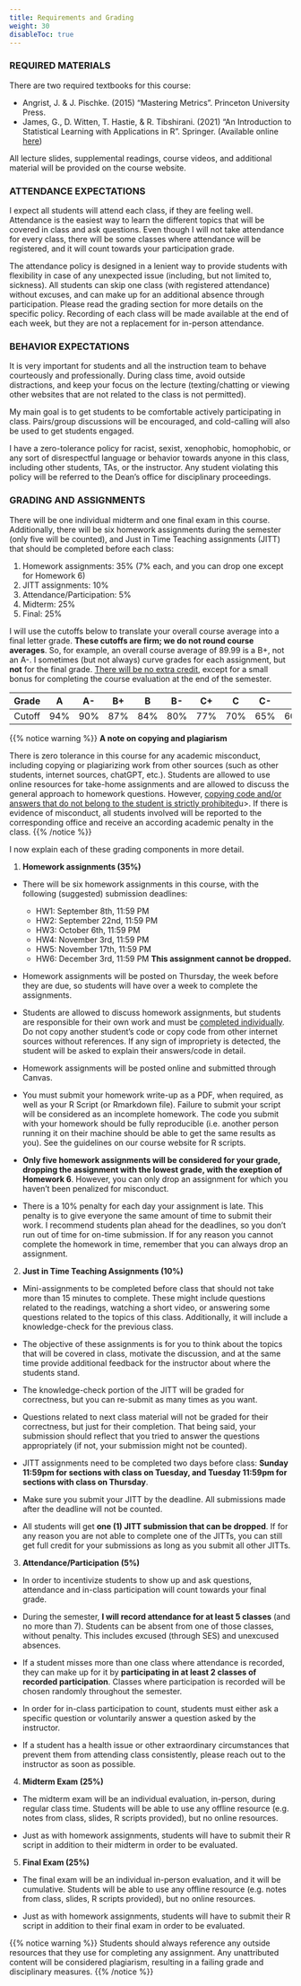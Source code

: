 ```yaml
---
title: Requirements and Grading
weight: 30
disableToc: true
---
```


### REQUIRED MATERIALS

There are two required textbooks for this course:

-	Angrist, J. & J. Pischke. (2015) “Mastering Metrics”. Princeton University Press.
-	James, G., D. Witten, T. Hastie, & R. Tibshirani. (2021) “An Introduction to Statistical Learning with Applications in R”. Springer. (Available online [here](https://www.statlearning.com/)) 

All lecture slides, supplemental readings, course videos, and additional material will be provided on the course website.


### ATTENDANCE EXPECTATIONS

I expect all students will attend each class, if they are feeling well. Attendance is the easiest way to learn the different topics that will be covered in class and ask questions. Even though I will not take attendance for every class, there will be some classes where attendance will be registered, and it will count towards your participation grade. 

The attendance policy is designed in a lenient way to provide students with flexibility in case of any unexpected issue (including, but not limited to, sickness). All students can skip one class (with registered attendance) without excuses, and can make up for an additional absence through participation. Please read the grading section for more details on the specific policy.
Recording of each class will be made available at the end of each week, but they are not a replacement for in-person attendance.


### BEHAVIOR EXPECTATIONS

It is very important for students and all the instruction team to behave courteously and professionally. During class time, avoid outside distractions, and keep your focus on the lecture (texting/chatting or viewing other websites that are not related to the class is not permitted).

My main goal is to get students to be comfortable actively participating in class. Pairs/group discussions will be encouraged, and cold-calling will also be used to get students engaged.

I have a zero-tolerance policy for racist, sexist, xenophobic, homophobic, or any sort of disrespectful language or behavior towards anyone in this class, including other students, TAs, or the instructor. Any student violating this policy will be referred to the Dean’s office for disciplinary proceedings. 


### GRADING AND ASSIGNMENTS

There will be one individual midterm and one final exam in this course. Additionally, there will be six homework assignments during the semester (only five will be counted), and Just in Time Teaching assignments (JITT) that should be completed before each class:

1.	Homework assignments: 35% (7% each, and you can drop one except for Homework 6)
2.	JITT assignments: 10%
3.  Attendance/Participation: 5%
3.	Midterm: 25%
4.	Final: 25%

I will use the cutoffs below to translate your overall course average into a final letter grade. **These cutoffs are firm; we do not round course averages**. So, for example, an overall course average of 89.99 is a B+, not an A-. I sometimes (but not always) curve grades for each assignment, but **not** for the final grade. <u>There will be no extra credit</u>, except for a small bonus for completing the course evaluation at the end of the semester.


|Grade|A|A-|B+|B|B-|C+|C|C-|D|F|
|-----|-|--|--|-|--|--|-|--|-|-|
|Cutoff|94%|90%|87%|84%|80%|77%|70%|65%|60%|<60%|

{{% notice warning %}}
**A note on copying and plagiarism**

There is zero tolerance in this course for any academic misconduct, including copying or plagiarizing work from other sources (such as other students, internet sources, chatGPT, etc.). Students are allowed to use online resources for take-home assignments and are allowed to discuss the general approach to homework questions. However, <u>copying code and/or answers that do not belong to the student is strictly prohibited</u>u>. If there is evidence of misconduct, all students involved will be reported to the corresponding office and receive an according academic penalty in the class.
{{% /notice %}}

I now explain each of these grading components in more detail. 

1.	**Homework assignments (35%)**

-	There will be six homework assignments in this course, with the following (suggested) submission deadlines:

	- HW1: September 8th, 11:59 PM
	- HW2: September 22nd, 11:59 PM
	- HW3: October 6th, 11:59 PM
	- HW4: November 3rd, 11:59 PM
	- HW5: November 17th, 11:59 PM
	- HW6: December 3rd, 11:59 PM **This assignment cannot be dropped.**

- Homework assignments will be posted on Thursday, the week before they are due, so students will have over a week to complete the assignments.
 
- Students are allowed to discuss homework assignments, but students are responsible for their own work and must be <u>completed individually</u>. Do not copy another student’s code or copy code from other internet sources without references. If any sign of impropriety is detected, the student will be asked to explain their answers/code in detail. 

-	Homework assignments will be posted online and submitted through Canvas.  

-	You must submit your homework write-up as a PDF, when required, as well as your R Script (or Rmarkdown file). Failure to submit your script will be considered as an incomplete homework. The code you submit with your homework should be fully reproducible (i.e. another person running it on their machine should be able to get the same results as you). See the guidelines on our course website for R scripts.

-	**Only five homework assignments will be considered for your grade, dropping the assignment with the lowest grade, with the exeption of Homework 6**. However, you can only drop an assignment for which you haven’t been penalized for misconduct.  

-	There is a 10% penalty for each day your assignment is late. This penalty is to give everyone the same amount of time to submit their work. I recommend students plan ahead for the deadlines, so you don’t run out of time for on-time submission. If for any reason you cannot complete the homework in time, remember that you can always drop an assignment.


2.	**Just in Time Teaching Assignments (10%)**

-	Mini-assignments to be completed before class that should not take more than 15 minutes to complete. These might include questions related to the readings, watching a short video, or answering some questions related to the topics of this class. Additionally, it will include a knowledge-check for the previous class.

-	The objective of these assignments is for you to think about the topics that will be covered in class, motivate the discussion, and at the same time provide additional feedback for the instructor about where the students stand.

-	The knowledge-check portion of the JITT will be graded for correctness, but you can re-submit as many times as you want.

-	Questions related to next class material will not be graded for their correctness, but just for their completion. That being said, your submission should reflect that you tried to answer the questions appropriately (if not, your submission might not be counted).

-	JITT assignments need to be completed two days before class: **Sunday 11:59pm for sections with class on Tuesday, and Tuesday 11:59pm for sections with class on Thursday**.

-	Make sure you submit your JITT by the deadline. All submissions made after the deadline will not be counted.

-	All students will get **one (1) JITT submission that can be dropped**. If for any reason you are not able to complete one of the JITTs, you can still get full credit for your submissions as long as you submit all other JITTs.

3. **Attendance/Participation (5%)**

-	In order to incentivize students to show up and ask questions, attendance and in-class participation will count towards your final grade.

-	During the semester, **I will record attendance for at least 5 classes** (and no more than 7). Students can be absent from one of those classes, without penalty. This includes excused (through SES) and unexcused absences.

-	If a student misses more than one class where attendance is recorded, they can make up for it by **participating in at least 2 classes of recorded participation**. Classes where participation is recorded will be chosen randomly throughout the semester.

-	In order for in-class participation to count, students must either ask a specific question or voluntarily answer a question asked by the instructor.

-	If a student has a health issue or other extraordinary circumstances that prevent them from attending class consistently, please reach out to the instructor as soon as possible.


4.	**Midterm Exam (25%)**

-	The midterm exam will be an individual evaluation, in-person, during regular class time. Students will be able to use any offline resource (e.g. notes from class, slides, R scripts provided), but no online resources.

-	Just as with homework assignments, students will have to submit their R script in addition to their midterm in order to be evaluated.


5.	**Final Exam (25%)**

-	The final exam will be an individual in-person evaluation, and it will be cumulative. Students will be able to use any offline resource (e.g. notes from class, slides, R scripts provided), but no online resources.

-	Just as with homework assignments, students will have to submit their R script in addition to their final exam in order to be evaluated.


{{% notice warning %}}
Students should always reference any outside resources that they use for completing any assignment. Any unattributed content will be considered plagiarism, resulting in a failing grade and disciplinary measures.
{{% /notice %}}
